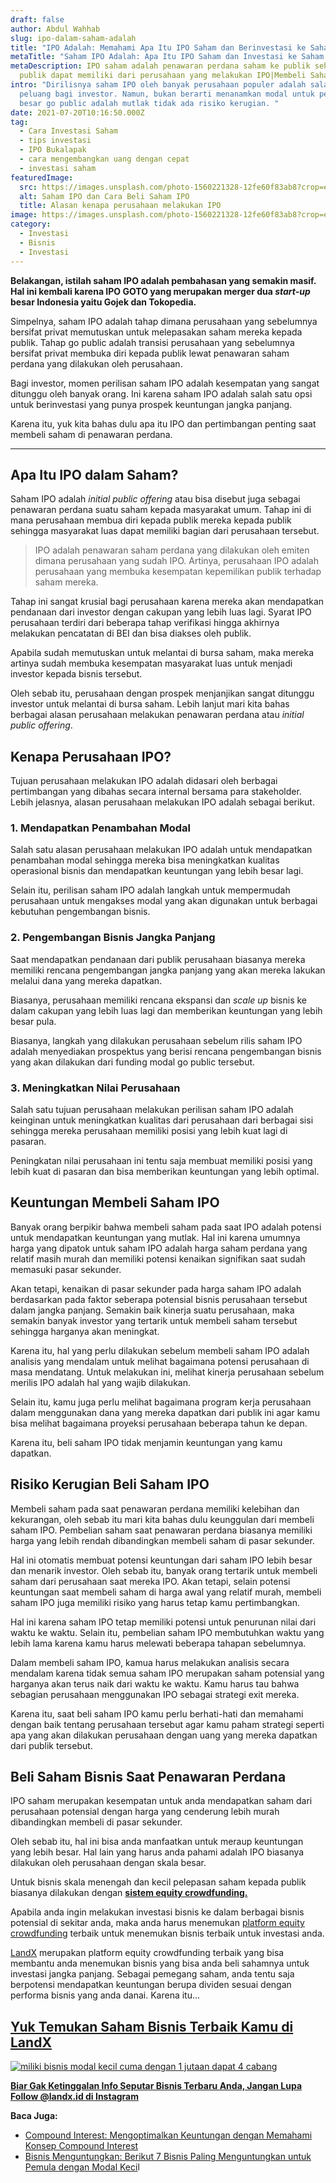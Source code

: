 ```yaml
---
draft: false
author: Abdul Wahhab
slug: ipo-dalam-saham-adalah
title: "IPO Adalah: Memahami Apa Itu IPO Saham dan Berinvestasi ke Saham IPO"
metaTitle: "Saham IPO Adalah: Apa Itu IPO Saham dan Investasi ke Saham IPO"
metaDescription: IPO saham adalah penawaran perdana saham ke publik sehingga
  publik dapat memiliki dari perusahaan yang melakukan IPO|Membeli Saham IPO
intro: "Dirilisnya saham IPO oleh banyak perusahaan populer adalah salah satu
  peluang bagi investor. Namun, bukan berarti menanamkan modal untuk perusahaan
  besar go public adalah mutlak tidak ada risiko kerugian. "
date: 2021-07-20T10:16:50.000Z
tag:
  - Cara Investasi Saham
  - tips investasi
  - IPO Bukalapak
  - cara mengembangkan uang dengan cepat
  - investasi saham
featuredImage:
  src: https://images.unsplash.com/photo-1560221328-12fe60f83ab8?crop=entropy&cs=tinysrgb&fit=max&fm=jpg&ixid=MnwxMTc3M3wwfDF8c2VhcmNofDJ8fHN0b2NrfGVufDB8fHx8MTY0MDMzMzA0MQ&ixlib=rb-1.2.1&q=80&w=1080
  alt: Saham IPO dan Cara Beli Saham IPO
  title: Alasan kenapa perusahaan melakukan IPO
image: https://images.unsplash.com/photo-1560221328-12fe60f83ab8?crop=entropy&cs=tinysrgb&fit=max&fm=jpg&ixid=MnwxMTc3M3wwfDF8c2VhcmNofDJ8fHN0b2NrfGVufDB8fHx8MTY0MDMzMzA0MQ&ixlib=rb-1.2.1&q=80&w=1080
category:
  - Investasi
  - Bisnis
  - Investasi
---
```

**Belakangan, istilah saham IPO adalah pembahasan yang semakin masif. Hal ini kembali karena IPO GOTO yang merupakan merger dua *start-up* besar Indonesia yaitu Gojek dan Tokopedia.**

Simpelnya, saham IPO adalah tahap dimana perusahaan yang sebelumnya bersifat privat memutuskan untuk melepasakan saham mereka kepada publik. Tahap go public adalah transisi perusahaan yang sebelumnya bersifat privat membuka diri kepada publik lewat penawaran saham perdana yang dilakukan oleh perusahaan. 

Bagi investor, momen perilisan saham IPO adalah kesempatan yang sangat ditunggu oleh banyak orang. Ini karena saham IPO adalah salah satu opsi untuk berinvestasi yang punya prospek keuntungan jangka panjang.

Karena itu, yuk kita bahas dulu apa itu IPO dan pertimbangan penting saat membeli saham di penawaran perdana.

- - -

## Apa Itu IPO dalam Saham?

Saham IPO adalah *initial public offering* atau bisa disebut juga sebagai penawaran perdana suatu saham kepada masyarakat umum. Tahap ini di mana perusahaan membua diri kepada publik mereka kepada publik sehingga masyarakat luas dapat memiliki bagian dari perusahaan tersebut.

> IPO adalah penawaran saham perdana yang dilakukan oleh emiten dimana perusahaan yang sudah IPO. Artinya, perusahaan IPO adalah perusahaan yang membuka kesempatan kepemilikan publik terhadap saham mereka.

Tahap ini sangat krusial bagi perusahaan karena mereka akan mendapatkan pendanaan dari investor dengan cakupan yang lebih luas lagi. Syarat IPO perusahaan terdiri dari beberapa tahap verifikasi hingga akhirnya melakukan pencatatan di BEI dan bisa diakses oleh publik.

Apabila sudah memutuskan untuk melantai di bursa saham, maka mereka artinya sudah membuka kesempatan masyarakat luas untuk menjadi investor kepada bisnis tersebut.

Oleh sebab itu, perusahaan dengan prospek menjanjikan sangat ditunggu investor untuk melantai di bursa saham. Lebih lanjut mari kita bahas berbagai alasan perusahaan melakukan penawaran perdana atau *initial public offering*.

## Kenapa Perusahaan IPO?

Tujuan perusahaan melakukan IPO adalah didasari oleh berbagai pertimbangan yang dibahas secara internal bersama para stakeholder. Lebih jelasnya, alasan perusahaan melakukan IPO adalah sebagai berikut.

### 1. Mendapatkan Penambahan Modal

Salah satu alasan perusahaan melakukan IPO adalah untuk mendapatkan penambahan modal sehingga mereka bisa meningkatkan kualitas operasional bisnis dan mendapatkan keuntungan yang lebih besar lagi. 

Selain itu, perilisan saham IPO adalah langkah untuk mempermudah perusahaan untuk mengakses modal yang akan digunakan untuk berbagai kebutuhan pengembangan bisnis.

### 2. Pengembangan Bisnis Jangka Panjang

Saat mendapatkan pendanaan dari publik perusahaan biasanya mereka memiliki rencana pengembangan jangka panjang yang akan mereka lakukan melalui dana yang mereka dapatkan.

Biasanya, perusahaan memiliki rencana ekspansi dan *scale up* bisnis ke dalam cakupan yang lebih luas lagi dan memberikan keuntungan yang lebih besar pula.

Biasanya, langkah yang dilakukan perusahaan sebelum rilis saham IPO adalah menyediakan prospektus yang berisi rencana pengembangan bisnis yang akan dilakukan dari funding modal go public tersebut. 

### 3. Meningkatkan Nilai Perusahaan

Salah satu tujuan perusahaan melakukan perilisan saham IPO adalah keinginan untuk meningkatkan kualitas dari perusahaan dari berbagai sisi sehingga mereka perusahaan memiliki posisi yang lebih kuat lagi di pasaran.

Peningkatan nilai perusahaan ini tentu saja membuat memiliki posisi yang lebih kuat di pasaran dan bisa memberikan keuntungan yang lebih optimal.

## Keuntungan Membeli Saham IPO

Banyak orang berpikir bahwa membeli saham pada saat IPO adalah potensi untuk mendapatkan keuntungan yang mutlak. Hal ini karena umumnya harga yang dipatok untuk saham IPO adalah harga saham perdana yang relatif masih murah dan memiliki potensi kenaikan signifikan saat sudah memasuki pasar sekunder. 

Akan tetapi, kenaikan di pasar sekunder pada harga saham IPO adalah berdasarkan pada faktor seberapa potensial bisnis perusahaan tersebut dalam jangka panjang. Semakin baik kinerja suatu perusahaan, maka semakin banyak investor yang tertarik untuk membeli saham tersebut sehingga harganya akan meningkat. 

Karena itu, hal yang perlu dilakukan sebelum membeli saham IPO adalah analisis yang mendalam untuk melihat bagaimana potensi perusahaan di masa mendatang. Untuk melakukan ini, melihat kinerja perusahaan sebelum merilis IPO adalah hal yang wajib dilakukan. 

Selain itu, kamu juga perlu melihat bagaimana program kerja perusahaan dalam menggunakan dana yang mereka dapatkan dari publik ini agar kamu bisa melihat bagaimana proyeksi perusahaan beberapa tahun ke depan. 

Karena itu, beli saham IPO tidak menjamin keuntungan yang kamu dapatkan.  

## Risiko Kerugian Beli Saham IPO

Membeli saham pada saat penawaran perdana memiliki kelebihan dan kekurangan, oleh sebab itu mari kita bahas dulu keunggulan dari membeli saham IPO. Pembelian saham saat penawaran perdana biasanya memiliki harga yang lebih rendah dibandingkan membeli saham di pasar sekunder.

Hal ini otomatis membuat potensi keuntungan dari saham IPO lebih besar dan menarik investor. Oleh sebab itu, banyak orang tertarik untuk membeli saham dari perusahaan saat mereka IPO. Akan tetapi, selain potensi keuntungan saat membeli saham di harga awal yang relatif murah, membeli saham IPO juga memiliki risiko yang harus tetap kamu pertimbangkan.

Hal ini karena saham IPO tetap memiliki potensi untuk penurunan nilai dari waktu ke waktu. Selain itu, pembelian saham IPO membutuhkan waktu yang lebih lama karena kamu harus melewati beberapa tahapan sebelumnya.

Dalam membeli saham IPO, kamua harus melakukan analisis secara mendalam karena tidak semua saham IPO merupakan saham potensial yang harganya akan terus naik dari waktu ke waktu. Kamu harus tau bahwa sebagian perusahaan menggunakan IPO sebagai strategi exit mereka. 

Karena itu, saat beli saham IPO kamu perlu berhati-hati dan memahami dengan baik tentang perusahaan tersebut agar kamu paham strategi seperti apa yang akan dilakukan perusahaan dengan uang yang mereka dapatkan dari publik tersebut.

## Beli Saham Bisnis Saat Penawaran Perdana

IPO saham merupakan kesempatan untuk anda mendapatkan saham dari perusahaan potensial dengan harga yang cenderung lebih murah dibandingkan membeli di pasar sekunder.

Oleh sebab itu, hal ini bisa anda manfaatkan untuk meraup keuntungan yang lebih besar. Hal lain yang harus anda pahami adalah IPO biasanya dilakukan oleh perusahaan dengan skala besar.

Untuk bisnis skala menengah dan kecil pelepasan saham kepada publik biasanya dilakukan dengan [**sistem equity crowdfunding.** ](https://landx.id/project/?utm_source=Blog&utm_medium=organic+keyword&utm_campaign=blog&utm_id=Blog)

Apabila anda ingin melakukan investasi bisnis ke dalam berbagai bisnis potensial di sekitar anda, maka anda harus menemukan [platform equity crowdfunding](https://landx.id/) terbaik untuk menemukan bisnis terbaik untuk investasi anda.

[LandX](https://landx.id/) merupakan platform equity crowdfunding terbaik yang bisa membantu anda menemukan bisnis yang bisa anda beli sahamnya untuk investasi jangka panjang. Sebagai pemegang saham, anda tentu saja berpotensi mendapatkan keuntungan berupa dividen sesuai dengan performa bisnis yang anda danai. Karena itu...

## **[Yuk Temukan Saham Bisnis Terbaik Kamu di LandX](https://landx.id/project/?utm_source=Blog&utm_medium=organic+keyword&utm_campaign=blog&utm_id=Blog)**

[![miliki bisnis modal kecil cuma dengan 1 jutaan dapat 4 cabang ](https://accountgram-production.sfo2.cdn.digitaloceanspaces.com/landx_ghost/2021/11/jadi-owner-bisnis-hanya-1-jutaan-dengan-cuan-yang-sangat-menjanjikan.png)](https://landx.id/project/?utm_source=Blog&utm_medium=organic+keyword&utm_campaign=blog&utm_id=Blog)

**[Biar Gak Ketinggalan Info Seputar Bisnis Terbaru Anda, Jangan Lupa Follow @landx.id di Instagram](https://instagram.com/landx.id?utm_medium=copy_link)**

**Baca Juga:**

* [Compound Interest: Mengoptimalkan Keuntungan dengan Memahami Konsep Compound Interest](https://landx.id/blog/compound-interest-adalah/)
* [Bisnis Menguntungkan: Berikut 7 Bisnis Paling Menguntungkan untuk Pemula dengan Modal Keci](https://landx.id/blog/7-bisnis-yang-menguntungkan-untuk-pemula/)l